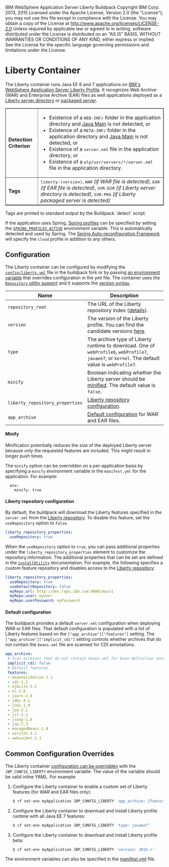IBM WebSphere Application Server Liberty Buildpack
Copyright IBM Corp. 2013, 2015
Licensed under the Apache License, Version 2.0 (the "License");
you may not use this file except in compliance with the License.
You may obtain a copy of the License at
     http://www.apache.org/licenses/LICENSE-2.0
Unless required by applicable law or agreed to in writing, software
distributed under the License is distributed on an "AS IS" BASIS,
WITHOUT WARRANTIES OR CONDITIONS OF ANY KIND, either express or implied.
See the License for the specific language governing permissions and
limitations under the License.

# Liberty Container
The Liberty container runs Java EE 6 and 7 applications on [IBM's WebSphere Application Server Liberty Profile](http://www14.software.ibm.com/webapp/wsbroker/redirect?version=phil&product=was-nd-mp&topic=thread_twlp_devenv). It recognizes Web Archive (WAR) and Enterprise Archive (EAR) files as well applications deployed as a [Liberty server directory](http://www14.software.ibm.com/webapp/wsbroker/redirect?version=phil&product=was-nd-dist&topic=twlp_setup_new_server) or [packaged server](http://www14.software.ibm.com/webapp/wsbroker/redirect?version=phil&product=was-nd-mp&topic=twlp_setup_package_server).

<table border>
  <tr>
    <td><strong>Detection Criterion</strong></td>
    <td><ul>
	<li>Existence of a <tt>WEB-INF/</tt> folder in the application directory and <a href="java-main.md">Java Main</a> is not detected, or</li>
	<li>Existence of a <tt>META-INF/</tt> folder in the application directory and <a href="java-main.md">Java Main</a> is not detected, or</li>
	<li>Existence of a <tt>server.xml</tt> file in the application directory, or</li>
	<li>Existence of a <tt>wlp/usr/servers/*/server.xml</tt> file in the application directory.</li>
    </ul></td>
  </tr>
  <tr>
    <td><strong>Tags</strong></td>
    <td><tt>liberty-&lang;version&rang;</tt>, <tt>WAR</tt> <i>(if WAR file is detected)</i>, <tt>EAR</tt> <i>(if EAR file is detected)</i>, <tt>SVR-DIR</tt> <i>(if Liberty server directory is detected)</i>, <tt>SVR-PKG</tt> <i>(if Liberty packaged server is detected)</i></td>
  </tr>
</table>
Tags are printed to standard output by the Buildpack `detect` script.

If the application uses Spring, [Spring profiles][] can be specified by setting the [`SPRING_PROFILES_ACTIVE`][] environment variable. This is automatically detected and used by Spring. The [Spring Auto-reconfiguration Framework](framework-spring-auto-reconfiguration.md) will specify the `cloud` profile in addition to any others.

## Configuration

The Liberty container can be configured by modifying the [`config/liberty.yml`][liberty.yml] file in the buildpack fork or by passing [an environment variable](configuration.md) that overrides configuration in the yml file. The container uses the [`Repository` utility support][repositories] and it supports the [version syntax][version_syntax].

| Name | Description
| ---- | -----------
|`repository_root`| The URL of the Liberty repository index ([details][repositories]).
|`version`| The version of the Liberty profile. You can find the candidate versions [here][index.yml].
| `type` | The archive type of Liberty runtime to download. One of `webProfile6`, `webProfile7`, `javaee7`, or `kernel`. The default value is `webProfile7`.
|`minify`| Boolean indicating whether the Liberty server should be [minified](#minify). The default value is `false`.
| `liberty_repository_properties` | [Liberty repository configuration](#liberty-repository-configuration).
| `app_archive` | [Default configuration](#default-configuration) for WAR and EAR files.

#### Minify

Minification potentially reduces the size of the deployed Liberty server because only the requested features are included. This might result in longer push times.

The `minify` option can be overridden on a per-application basis by specifying a `minify` environment variable in the `manifest.yml` for the application. For example:

```
  env:
    minify: true
```

#### Liberty repository configuration

By default, the buildpack will download the Liberty features specified in the `server.xml` from the [Liberty repository][]. To disable this feature, set the `useRepository` option to `false`.

```yaml
liberty_repository_properties:
  useRepository: true
```

When the `useRepository` option to `true`, you can pass additional properties under the `liberty_repository_properties` element to customize the repository information. The additional properties that can be set are defined in the [`installUtility`](http://www14.software.ibm.com/webapp/wsbroker/redirect?version=phil&product=was-base-dist&topic=twlp_config_installutility) documentation. For example, the following specifies a custom feature repository and disables access to the [Liberty repository][]:

```yaml
liberty_repository_properties:
  useRepository: true
  useDefaultRepository: false
  myRepo.url: http://dev.repo.ibm.com:9080/ma/v1
  myRepo.user: myUser
  myRepo.userPassword: myPassword
```

#### Default configuration

The buildpack provides a default `server.xml` configuration when deploying WAR or EAR files. That default configuration is populated with a list of Liberty features based on the `["app_archive"]["features"]` setting. The `["app_archive"]["implicit_cdi"]` setting controls whether archives that do not contain the `beans.xml` file are scanned for CDI annotations.

```yaml
app_archive:
 # Scan archives that do not contain beans.xml for bean-definition annotations (cdi 1.2)
 implicit_cdi: false
 # Default features
 features:
 - beanValidation-1.1
 - cdi-1.2
 - ejbLite-3.2
 - el-3.0
 - jaxrs-2.0
 - jdbc-4.1
 - jndi-1.0
 - jpa-2.1
 - jsf-2.2
 - jsonp-1.0
 - jsp-2.3
 - managedBeans-1.0
 - servlet-3.1
 - websocket-1.1
```

## Common Configuration Overrides

The Liberty container [configuration can be overridden](configuration.md) with the `JBP_CONFIG_LIBERTY` environment variable. The value of the variable should be valid inline YAML. For example:

1. Configure the Liberty container to enable a custom set of Liberty features (for WAR and EAR files only):

    ```bash
    $ cf set-env myApplication JBP_CONFIG_LIBERTY 'app_archive: {features: [jsp-2.3, websocket-1.1]}'
    ```

1. Configure the Liberty container to download and install Liberty profile runtime with all Java EE 7 features:

    ```bash
    $ cf set-env myApplication JBP_CONFIG_LIBERTY 'type: javaee7'
    ```

1. Configure the Liberty container to download and install Liberty profile beta:

    ```bash
    $ cf set-env myApplication JBP_CONFIG_LIBERTY 'version: 2015.+'
    ```

The environment variables can also be specified in the [manifest.yml](http://docs.cloudfoundry.org/devguide/deploy-apps/manifest.html) file.

[liberty.yml]: ../config/liberty.yml
[repositories]: util-repositories.md
[Spring profiles]:http://blog.springsource.com/2011/02/14/spring-3-1-m1-introducing-profile/
[`SPRING_PROFILES_ACTIVE`]: http://docs.spring.io/spring/docs/4.0.0.RELEASE/javadoc-api/org/springframework/core/env/AbstractEnvironment.html#ACTIVE_PROFILES_PROPERTY_NAME
[version_syntax]: util-repositories.md#version-syntax-and-ordering
[index.yml]: http://public.dhe.ibm.com/ibmdl/export/pub/software/websphere/wasdev/downloads/wlp/index.yml
[Liberty repository]: https://developer.ibm.com/wasdev/downloads/
